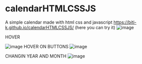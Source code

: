 # calendarHTMLCSSJS
A simple calendar made with html css and javascript
https://biti-k.github.io/calendarHTMLCSSJS/ (here you can try it)
![image](https://github.com/Biti-k/calendarHTMLCSSJS/assets/126298024/d04450f0-1fe6-4a48-af12-64130862c477)

HOVER

![image](https://github.com/Biti-k/calendarHTMLCSSJS/assets/126298024/a206a61a-edfa-498b-9c74-02717f2e2bf3)
HOVER ON BUTTONS
![image](https://github.com/Biti-k/calendarHTMLCSSJS/assets/126298024/6cfa7782-92f9-41e0-9326-2083e314c06c)

CHANGIN YEAR AND MONTH
![image](https://github.com/Biti-k/calendarHTMLCSSJS/assets/126298024/eaaaebfb-a610-4fa2-93fb-0221c6238e91)


